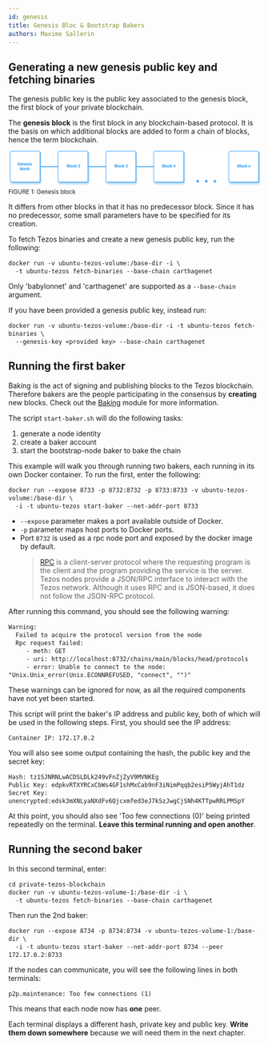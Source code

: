 ```yaml
---
id: genesis
title: Genesis Bloc & Bootstrap Bakers
authors: Maxime Sallerin
---
```


## Generating a new genesis public key and fetching binaries

The genesis public key is the public key associated to the genesis block, the first block of your private blockchain.

The **genesis block** is the first block in any blockchain-based protocol. It is the basis on which additional blocks are added to form a chain of blocks, hence the term blockchain.

![](genesis_block.svg)
<small className="figure">FIGURE 1: Genesis block</small>

It differs from other blocks in that it has no predecessor block. Since it has no predecessor, some small parameters have to be specified for its creation.

To fetch Tezos binaries and create a new genesis public key, run the following:

```shell
docker run -v ubuntu-tezos-volume:/base-dir -i \
  -t ubuntu-tezos fetch-binaries --base-chain carthagenet
```

Only 'babylonnet' and 'carthagenet' are supported as a `--base-chain` argument.

If you have been provided a genesis public key, instead run:

```shell
docker run -v ubuntu-tezos-volume:/base-dir -i -t ubuntu-tezos fetch-binaries \
  --genesis-key <provided key> --base-chain carthagenet
```

## Running the first baker

Baking is the act of signing and publishing blocks to the Tezos blockchain. Therefore bakers are the people participating in the consensus by **creating** new blocks.
Check out the [Baking](/baking) module for more information.

The script `start-baker.sh` will do the following tasks:
1. generate a node identity
2. create a baker account
3. start the bootstrap-node baker to bake the chain

This example will walk you through running two bakers, each running in its own Docker container. To run the first, enter the following:

```shell
docker run --expose 8733 -p 8732:8732 -p 8733:8733 -v ubuntu-tezos-volume:/base-dir \
  -i -t ubuntu-tezos start-baker --net-addr-port 8733
```

- `--expose` parameter makes a port available outside of Docker.
- `-p` parameter maps host ports to Docker ports.
- Port `8732` is used as a rpc node port and exposed by the docker image by default. 
  >[RPC](/tezos-basics/cli-and-rpc#tezos-rpc-remote-procedure-call) is a client-server protocol where the requesting program is the client and the program providing the service is the server.   
  Tezos nodes provide a JSON/RPC interface to interact with the Tezos network. Although it uses RPC and is JSON-based, it does not follow the JSON-RPC protocol.

After running this command, you should see the following warning:

```shell
Warning:
  Failed to acquire the protocol version from the node
  Rpc request failed:
     - meth: GET
     - uri: http://localhost:8732/chains/main/blocks/head/protocols
     - error: Unable to connect to the node: "Unix.Unix_error(Unix.ECONNREFUSED, "connect", "")"
```

These warnings can be ignored for now, as all the required components have not yet been started.

This script will print the baker's IP address and public key, both of which will be used in the following steps. First, you should see the IP address:

```shell
Container IP: 172.17.0.2
```

You will also see some output containing the hash, the public key and the secret key:

```shell
Hash: tz1SJNRNLwACDSLDLk249vFnZjZyV9MVNKEg
Public Key: edpkvRTXYRCxCbWs4GF1shMxCab9nF3iNimPqqb2esiP5WyjAhT1dz
Secret Key: unencrypted:edsk3mXNLyaNXdFv6Qjcxmfed3eJ7kSzJwgCjSNh4KTTpwRRLPMSpY
```

At this point, you should also see 'Too few connections (0)' being printed repeatedly on the terminal. **Leave this terminal running and open another**.

## Running the second baker

In this second terminal, enter:

```shell
cd private-tezos-blockchain
docker run -v ubuntu-tezos-volume-1:/base-dir -i \
  -t ubuntu-tezos fetch-binaries --base-chain carthagenet
```

Then run the 2nd baker:

```
docker run --expose 8734 -p 8734:8734 -v ubuntu-tezos-volume-1:/base-dir \
  -i -t ubuntu-tezos start-baker --net-addr-port 8734 --peer 172.17.0.2:8733
```

If the nodes can communicate, you will see the following lines in both terminals:

```shell
p2p.maintenance: Too few connections (1)
```

This means that each node now has **one** peer.

Each terminal displays a different hash, private key and public key. 
**Write them down somewhere** because we will need them in the next chapter.




